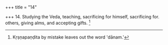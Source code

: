 +++
title = "14"

+++
14. Studying the Veda, teaching, sacrificing for himself, sacrificing for. others, giving alms, and accepting gifts. [^10] 


[^10]:  Kṛṣṇapaṇḍita by mistake leaves out the word 'dānam.'
